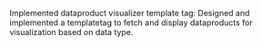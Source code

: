 Implemented dataproduct visualizer template tag: Designed and implemented a templatetag to fetch and display dataproducts for visualization based on data type.